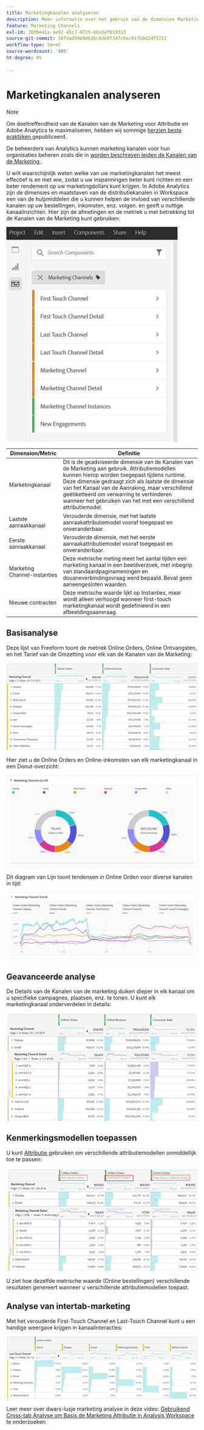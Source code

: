 ```yaml
---
title: Marketingkanalen analyseren
description: Meer informatie over het gebruik van de dimensies Marketing Channel in Workspace.
feature: Marketing Channels
exl-id: 7030e41a-4e92-45c7-9725-66a3ef019313
source-git-commit: 16fdad50b9d63bc6db07347c6ec91fb0d2df5722
workflow-type: tm+mt
source-wordcount: '405'
ht-degree: 0%

---
```


# Marketingkanalen analyseren

>[!NOTE]
>
>Om doeltreffendheid van de Kanalen van de Marketing voor Attributie en Adobe Analytics te maximaliseren, hebben wij sommige [ herzien beste praktijken ](/help/components/c-marketing-channels/mchannel-best-practices.md) gepubliceerd.
>
>De beheerders van Analytics kunnen marketing kanalen voor hun organisaties beheren zoals die in [ worden beschreven leiden de Kanalen van de Marketing ](/help/admin/admin/c-manage-report-suites/c-edit-report-suites/marketing-channels/c-channels.md).

U wilt waarschijnlijk weten welke van uw marketingkanalen het meest effectief is en met wie, zodat u uw inspanningen beter kunt richten en een beter rendement op uw marketingdollars kunt krijgen. In Adobe Analytics zijn de dimensies en maatstaven van de distributiekanalen in Workspace een van de hulpmiddelen die u kunnen helpen de invloed van verschillende kanalen op uw bestellingen, inkomsten, enz. volgen. en geeft u nuttige kanaalinzichten. Hier zijn de afmetingen en de metriek u met betrekking tot de Kanalen van de Marketing kunt gebruiken:

![](assets/mc-dims.png)

| Dimension/Metric | Definitie |
| --- | --- |
| Marketingkanaal | Dit is de geadviseerde dimensie van de Kanalen van de Marketing aan gebruik. Attributiemodellen kunnen hierop worden toegepast tijdens runtime. Deze dimensie gedraagt zich als laatste de dimensie van het Kanaal van de Aanraking, maar verschillend geëtiketteerd om verwarring te verhinderen wanneer het gebruiken van het met een verschillend attributiemodel. |
| Laatste aanraakkanaal | Verouderde dimensie, met het laatste aanraakattributiemodel vooraf toegepast en onveranderbaar. |
| Eerste aanraakkanaal | Verouderde dimensie, met het eerste aanraakattributiemodel vooraf toegepast en onveranderbaar. |
| Marketing Channel-instanties | Deze metrische meting meet het aantal tijden een marketing kanaal in een beeldverzoek, met inbegrip van standaardpaginameningen en douaneverbindingsvraag werd bepaald. Bevat geen aaneengesloten waarden. |
| Nieuwe contracten | Deze metrische waarde lijkt op Instanties, maar wordt alleen verhoogd wanneer first-touch marketingkanaal wordt gedefinieerd in een afbeeldingsaanvraag. |

## Basisanalyse

Deze lijst van Freeform toont de metriek Online Orders, Online Ontvangsten, en het Tarief van de Omzetting voor elk van de Kanalen van de Marketing:

![](assets/mc-viz1.png)

Hier ziet u de Online Orders en Online-inkomsten van elk marketingkanaal in een Donut-overzicht:

![](assets/mc-viz2.png)

Dit diagram van Lijn toont tendensen in Online Orden voor diverse kanalen in tijd:

![](assets/mc-viz3.png)

## Geavanceerde analyse

De Details van de Kanalen van de marketing duiken dieper in elk kanaal om u specifieke campagnes, plaatsen, enz. te tonen. U kunt elk marketingkanaal onderverdelen in details:

![](assets/mc-viz4.png)

## Kenmerkingsmodellen toepassen

U kunt [ Attributie ](/help/analyze/analysis-workspace/attribution/overview.md) gebruiken om verschillende attributiemodellen onmiddellijk toe te passen:

![](assets/mc-viz5.png)

U ziet hoe dezelfde metrische waarde (Online bestellingen) verschillende resultaten genereert wanneer u verschillende attributiemodellen toepast.

## Analyse van intertab-marketing

Met het verouderde First-Touch Channel en Last-Touch Channel kunt u een handige weergave krijgen in kanaalinteracties:

![](assets/mc-viz6.png)

Leer meer over dwars-lusje marketing analyse in deze video: [ Gebruikend Cross-tab Analyse om Basis de Marketing Attributie in Analysis Workspace ](https://experienceleague.adobe.com/docs/analytics-learn/tutorials/analysis-workspace/attribution-iq/using-cross-tab-analysis-to-explore-basic-marketing-attribution-in-analysis-workspace.html?lang=nl-NL) te onderzoeken.
